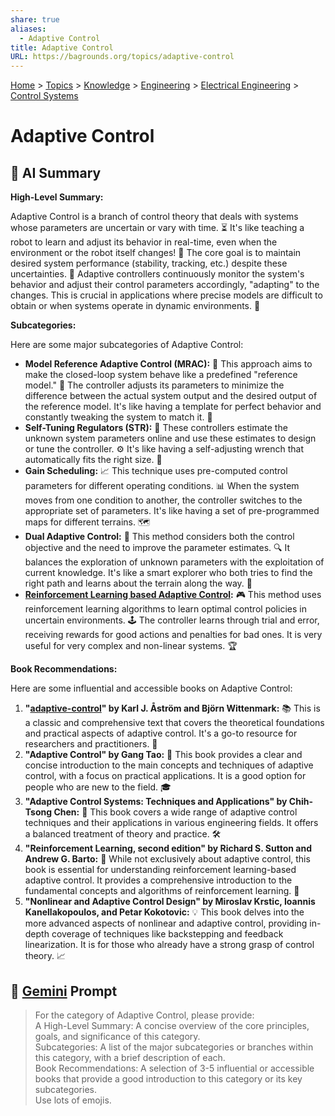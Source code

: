 ```yaml
---
share: true
aliases:
  - Adaptive Control
title: Adaptive Control
URL: https://bagrounds.org/topics/adaptive-control
---
```

[Home](../index.md) > [Topics](./index.md) > [Knowledge](./a-hierarchical-view-of-human-knowledge.md) > [Engineering](./engineering.md) > [Electrical Engineering](./electrical-engineering.md) > [Control Systems](./control-systems.md)  
# Adaptive Control  
## 🤖 AI Summary  
**High-Level Summary:**  
  
Adaptive Control is a branch of control theory that deals with systems whose parameters are uncertain or vary with time. ⏳ It's like teaching a robot to learn and adjust its behavior in real-time, even when the environment or the robot itself changes! 🧠 The core goal is to maintain desired system performance (stability, tracking, etc.) despite these uncertainties. 🎯 Adaptive controllers continuously monitor the system's behavior and adjust their control parameters accordingly, "adapting" to the changes. This is crucial in applications where precise models are difficult to obtain or when systems operate in dynamic environments. 🚀  
  
**Subcategories:**  
  
Here are some major subcategories of Adaptive Control:  
  
* **Model Reference Adaptive Control (MRAC):** 📝 This approach aims to make the closed-loop system behave like a predefined "reference model." 📖 The controller adjusts its parameters to minimize the difference between the actual system output and the desired output of the reference model. It's like having a template for perfect behavior and constantly tweaking the system to match it. 📐  
* **Self-Tuning Regulators (STR):** 🔧 These controllers estimate the unknown system parameters online and use these estimates to design or tune the controller. ⚙️ It's like having a self-adjusting wrench that automatically fits the right size. 🔩  
* **Gain Scheduling:** 📈 This technique uses pre-computed control parameters for different operating conditions. 📊 When the system moves from one condition to another, the controller switches to the appropriate set of parameters. It's like having a set of pre-programmed maps for different terrains. 🗺️  
* **Dual Adaptive Control:** 🧐 This method considers both the control objective and the need to improve the parameter estimates. 🔍 It balances the exploration of unknown parameters with the exploitation of current knowledge. It's like a smart explorer who both tries to find the right path and learns about the terrain along the way. 🧭  
* **[Reinforcement Learning based Adaptive Control](./reinforcement-learning-based-adaptive-control.md):** 🎮 This method uses reinforcement learning algorithms to learn optimal control policies in uncertain environments. 🕹️ The controller learns through trial and error, receiving rewards for good actions and penalties for bad ones. It is very useful for very complex and non-linear systems. 🏆  
  
**Book Recommendations:**  
  
Here are some influential and accessible books on Adaptive Control:  
  
1.  **"[adaptive-control](../books/adaptive-control.md)" by Karl J. Åström and Björn Wittenmark:** 📚 This is a classic and comprehensive text that covers the theoretical foundations and practical aspects of adaptive control. It's a go-to resource for researchers and practitioners. 🌟  
2.  **"Adaptive Control" by Gang Tao:** 📘 This book provides a clear and concise introduction to the main concepts and techniques of adaptive control, with a focus on practical applications. It is a good option for people who are new to the field. 🎓  
3.  **"Adaptive Control Systems: Techniques and Applications" by Chih-Tsong Chen:** 📖 This book covers a wide range of adaptive control techniques and their applications in various engineering fields. It offers a balanced treatment of theory and practice. 🛠️  
4.  **"Reinforcement Learning, second edition" by Richard S. Sutton and Andrew G. Barto:** 🤖 While not exclusively about adaptive control, this book is essential for understanding reinforcement learning-based adaptive control. It provides a comprehensive introduction to the fundamental concepts and algorithms of reinforcement learning. 🧠  
5.  **"Nonlinear and Adaptive Control Design" by Miroslav Krstic, Ioannis Kanellakopoulos, and Petar Kokotovic:** 💡 This book delves into the more advanced aspects of nonlinear and adaptive control, providing in-depth coverage of techniques like backstepping and feedback linearization. It is for those who already have a strong grasp of control theory. 📈  
  
## 💬 [Gemini](https://gemini.google.com/app) Prompt  
> For the category of Adaptive Control, please provide:  
A High-Level Summary: A concise overview of the core principles, goals, and significance of this category.  
Subcategories: A list of the major subcategories or branches within this category, with a brief description of each.  
Book Recommendations: A selection of 3-5 influential or accessible books that provide a good introduction to this category or its key subcategories.  
Use lots of emojis.